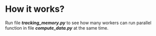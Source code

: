 # How it works? 

Run file ***tracking_memory.py*** to see how many workers can run parallel function in file ***compute_data.py*** at the same time. 
